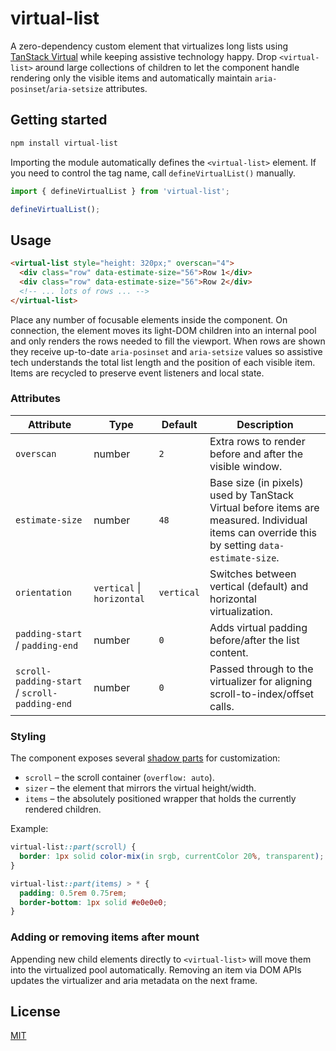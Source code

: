 # virtual-list

A zero-dependency custom element that virtualizes long lists using [TanStack Virtual](https://tanstack.com/virtual) while keeping assistive technology happy. Drop `<virtual-list>` around large collections of children to let the component handle rendering only the visible items and automatically maintain `aria-posinset`/`aria-setsize` attributes.

## Getting started

```bash
npm install virtual-list
```

Importing the module automatically defines the `<virtual-list>` element. If you need to control the tag name, call `defineVirtualList()` manually.

```ts
import { defineVirtualList } from 'virtual-list';

defineVirtualList();
```

## Usage

```html
<virtual-list style="height: 320px;" overscan="4">
  <div class="row" data-estimate-size="56">Row 1</div>
  <div class="row" data-estimate-size="56">Row 2</div>
  <!-- ... lots of rows ... -->
</virtual-list>
```

Place any number of focusable elements inside the component. On connection, the element moves its light-DOM children into an internal pool and only renders the rows needed to fill the viewport. When rows are shown they receive up-to-date `aria-posinset` and `aria-setsize` values so assistive tech understands the total list length and the position of each visible item. Items are recycled to preserve event listeners and local state.

### Attributes

| Attribute | Type | Default | Description |
| --- | --- | --- | --- |
| `overscan` | number | `2` | Extra rows to render before and after the visible window. |
| `estimate-size` | number | `48` | Base size (in pixels) used by TanStack Virtual before items are measured. Individual items can override this by setting `data-estimate-size`. |
| `orientation` | `vertical` \| `horizontal` | `vertical` | Switches between vertical (default) and horizontal virtualization. |
| `padding-start` / `padding-end` | number | `0` | Adds virtual padding before/after the list content. |
| `scroll-padding-start` / `scroll-padding-end` | number | `0` | Passed through to the virtualizer for aligning scroll-to-index/offset calls. |

### Styling

The component exposes several [shadow parts](https://developer.mozilla.org/en-US/docs/Web/CSS/::part) for customization:

- `scroll` – the scroll container (`overflow: auto`).
- `sizer` – the element that mirrors the virtual height/width.
- `items` – the absolutely positioned wrapper that holds the currently rendered children.

Example:

```css
virtual-list::part(scroll) {
  border: 1px solid color-mix(in srgb, currentColor 20%, transparent);
}

virtual-list::part(items) > * {
  padding: 0.5rem 0.75rem;
  border-bottom: 1px solid #e0e0e0;
}
```

### Adding or removing items after mount

Appending new child elements directly to `<virtual-list>` will move them into the virtualized pool automatically. Removing an item via DOM APIs updates the virtualizer and aria metadata on the next frame.

## License

[MIT](./LICENSE)
